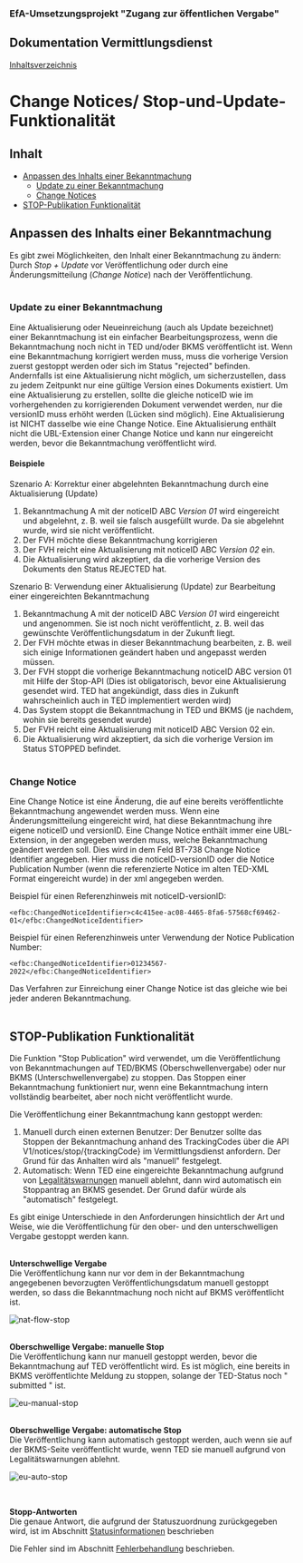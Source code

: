 ### EfA-Umsetzungsprojekt "Zugang zur öffentlichen Vergabe"
## Dokumentation Vermittlungsdienst
[Inhaltsverzeichnis](/documentation/documentation.md)
<br>

# Change Notices/ Stop-und-Update-Funktionalität

## Inhalt
- [Anpassen des Inhalts einer Bekanntmachung](#stop-oder-change)
    - [Update zu einer Bekanntmachung](#update)
	- [Change Notices](#change-notice)
- [STOP-Publikation Funktionalität](#stop-func)

## Anpassen des Inhalts einer Bekanntmachung<span id='stop-oder-change'>
Es gibt zwei Möglichkeiten, den Inhalt einer Bekanntmachung zu ändern: Durch *Stop + Update* vor Veröffentlichung oder durch eine Änderungsmitteilung (*Change Notice*) nach der Veröffentlichung.
<br><br>

### Update zu einer Bekanntmachung<span id='update'>
Eine Aktualisierung oder Neueinreichung (auch als Update bezeichnet) einer Bekanntmachung ist ein einfacher Bearbeitungsprozess, wenn die Bekanntmachung noch nicht in TED und/oder BKMS veröffentlicht ist. Wenn eine Bekanntmachung korrigiert werden muss, muss die vorherige Version zuerst gestoppt werden oder sich im Status "rejected" befinden. Andernfalls ist eine Aktualisierung nicht möglich, um sicherzustellen, dass zu jedem Zeitpunkt nur eine gültige Version eines Dokuments existiert. Um eine Aktualisierung zu erstellen, sollte die gleiche noticeID wie im vorhergehenden zu korrigierenden Dokument verwendet werden, nur die versionID muss erhöht werden (Lücken sind möglich). Eine Aktualisierung ist NICHT dasselbe wie eine Change Notice. Eine Aktualisierung enthält nicht die UBL-Extension einer Change Notice und kann nur eingereicht werden, bevor die Bekanntmachung veröffentlicht wird.
<br>

#### **Beispiele**

Szenario A: Korrektur einer abgelehnten Bekanntmachung durch eine Aktualisierung (Update)

1. Bekanntmachung A mit der noticeID ABC *Version 01* wird eingereicht und abgelehnt, z. B. weil sie falsch ausgefüllt wurde. Da sie abgelehnt wurde, wird sie nicht veröffentlicht.
2. Der FVH möchte diese Bekanntmachung korrigieren
3. Der FVH reicht eine Aktualisierung mit noticeID ABC *Version 02* ein.
4. Die Aktualisierung wird akzeptiert, da die vorherige Version des Dokuments den Status REJECTED hat.

Szenario B: Verwendung einer Aktualisierung (Update) zur Bearbeitung einer eingereichten Bekanntmachung

1. Bekanntmachung A mit der noticeID ABC *Version 01* wird eingereicht und angenommen. Sie ist noch nicht veröffentlicht, z. B. weil das gewünschte Veröffentlichungsdatum in der Zukunft liegt.
2. Der FVH möchte etwas in dieser Bekanntmachung bearbeiten, z. B. weil sich einige Informationen geändert haben und angepasst werden müssen.
3. Der FVH stoppt die vorherige Bekanntmachung noticeID ABC version 01 mit Hilfe der Stop-API (Dies ist obligatorisch, bevor eine Aktualisierung gesendet wird. TED hat angekündigt, dass dies in Zukunft wahrscheinlich auch in TED implementiert werden wird)
4. Das System stoppt die Bekanntmachung in TED und BKMS (je nachdem, wohin sie bereits gesendet wurde)
5. Der FVH reicht eine Aktualisierung mit noticeID ABC Version 02 ein.
6. Die Aktualisierung wird akzeptiert, da sich die vorherige Version im Status STOPPED befindet.
<br><br>

### Change Notice<span id='change-notice'>
Eine Change Notice ist eine Änderung, die auf eine bereits veröffentlichte Bekanntmachung angewendet werden muss. Wenn eine Änderungsmitteilung eingereicht wird, hat diese Bekanntmachung ihre eigene noticeID und versionID. Eine Change Notice enthält immer eine UBL-Extension, in der angegeben werden muss, welche Bekanntmachung geändert werden soll. Dies wird in dem Feld BT-738 Change Notice Identifier angegeben. Hier muss die noticeID-versionID oder die Notice Publication Number (wenn die referenzierte Notice im alten TED-XML Format eingereicht wurde) in der xml angegeben werden.

Beispiel für einen Referenzhinweis mit noticeID-versionID:

`<efbc:ChangedNoticeIdentifier>c4c415ee-ac08-4465-8fa6-57568cf69462-01</efbc:ChangedNoticeIdentifier>`

Beispiel für einen Referenzhinweis unter Verwendung der Notice Publication Number:

`<efbc:ChangedNoticeIdentifier>01234567-2022</efbc:ChangedNoticeIdentifier>`

Das Verfahren zur Einreichung einer Change Notice ist das gleiche wie bei jeder anderen Bekanntmachung.
<br><br>

## STOP-Publikation Funktionalität<span id='stop-func'>
Die Funktion "Stop Publication" wird verwendet, um die Veröffentlichung von Bekanntmachungen auf TED/BKMS (Oberschwellenvergabe) oder nur BKMS (Unterschwellenvergabe) zu stoppen. Das Stoppen einer Bekanntmachung funktioniert nur, wenn eine Bekanntmachung intern vollständig bearbeitet, aber noch nicht veröffentlicht wurde. 

Die Veröffentlichung einer Bekanntmachung kann gestoppt werden:
1. Manuell durch einen externen Benutzer:
Der Benutzer sollte das Stoppen der Bekanntmachung anhand des TrackingCodes über die API V1/notices/stop/{trackingCode} im Vermittlungsdienst anfordern. Der Grund für das Anhalten wird als "manuell" festgelegt.
2. Automatisch: Wenn TED eine eingereichte Bekanntmachung aufgrund von [Legalitätswarnungen](Fehlerbehandlung.md/#lawfullness) manuell ablehnt, dann wird automatisch ein Stoppantrag an BKMS gesendet. Der Grund dafür würde als "automatisch" festgelegt.

Es gibt einige Unterschiede in den Anforderungen hinsichtlich der Art und Weise, wie die Veröffentlichung für den ober- und den unterschwelligen Vergabe gestoppt werden kann.
 <br> <br>

**Unterschwellige Vergabe** <br>
Die Veröffentlichung kann nur vor dem in der Bekanntmachung angegebenen bevorzugten Veröffentlichungsdatum manuell gestoppt werden, so dass die Bekanntmachung noch nicht auf BKMS veröffentlicht ist.

![nat-flow-stop](images/nat-flow-stop.png)
 <br> <br>

**Oberschwellige Vergabe: manuelle Stop** <br>
Die Veröffentlichung kann nur manuell gestoppt werden, bevor die Bekanntmachung auf TED veröffentlicht wird. Es ist möglich, eine bereits in BKMS veröffentlichte Meldung zu stoppen, solange der TED-Status noch " submitted " ist.

![eu-manual-stop](images/eu-manual-stop.png)
 <br> <br>

**Oberschwellige Vergabe: automatische Stop** <br>
Die Veröffentlichung kann automatisch gestoppt werden, auch wenn sie auf der BKMS-Seite veröffentlicht wurde, wenn TED sie manuell aufgrund von Legalitätswarnungen ablehnt.

![eu-auto-stop](images/eu-auto-stop.png)

 <br>

**Stopp-Antworten** <br>
Die genaue Antwort, die aufgrund der Statuszuordnung zurückgegeben wird, ist im Abschnitt [Statusinformationen](/documentation/Status_information.md) beschrieben

Die Fehler sind im Abschnitt [Fehlerbehandlung](/documentation/Fehlerbehandlung.md) beschrieben.